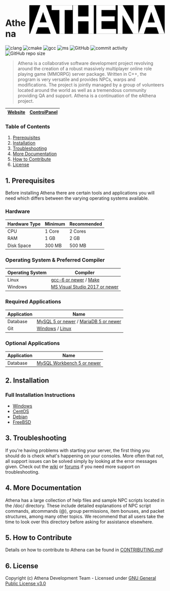<img src="doc/logo.png" align="right" height="90" />

# Athena
![clang](https://img.shields.io/github/actions/workflow/status/Cypall/Athena/build_servers_clang.yml?label=clang%20build&logo=llvm) ![cmake](https://img.shields.io/github/actions/workflow/status/Cypall/Athena/build_servers_cmake.yml?label=cmake%20build&logo=cmake) ![gcc](https://img.shields.io/github/actions/workflow/status/Cypall/Athena/build_servers_gcc.yml?label=gcc%20build&logo=gnu) ![ms](https://img.shields.io/github/actions/workflow/status/Cypall/Athena/build_servers_msbuild.yml?label=ms%20build&logo=visualstudio) ![GitHub](https://img.shields.io/github/license/Cypall/Athena.svg) ![commit activity](https://img.shields.io/github/commit-activity/w/cypall/Athena/Athena) ![GitHub repo size](https://img.shields.io/github/repo-size/cypall/Athena)
> Athena is a collaborative software development project revolving around the creation of a robust massively multiplayer online role playing game (MMORPG) server package. Written in C++, the program is very versatile and provides NPCs, warps and modifications. The project is jointly managed by a group of volunteers located around the world as well as a tremendous community providing QA and support. Athena is a continuation of the eAthena project.

[Website](https://athena.org)|[ControlPanel](https://github.com/Cypall/CP)
--------|--------

### Table of Contents
1. [Prerequisites](#1-prerequisites)
2. [Installation](#2-installation)
3. [Troubleshooting](#3-troubleshooting)
4. [More Documentation](#4-more-documentation)
5. [How to Contribute](#5-how-to-contribute)
6. [License](#6-license)

## 1. Prerequisites
Before installing Athena there are certain tools and applications you will need which
differs between the varying operating systems available.

### Hardware
Hardware Type | Minimum | Recommended
------|------|------
CPU | 1 Core | 2 Cores
RAM | 1 GB | 2 GB
Disk Space | 300 MB | 500 MB

### Operating System & Preferred Compiler
Operating System | Compiler
------|------
Linux  | [gcc-6 or newer](https://www.gnu.org/software/gcc/gcc-6/) / [Make](https://www.gnu.org/software/make/)
Windows | [MS Visual Studio 2017 or newer](https://www.visualstudio.com/downloads/)

### Required Applications
Application | Name
------|------
Database | [MySQL 5 or newer](https://www.mysql.com/downloads/) / [MariaDB 5 or newer](https://downloads.mariadb.org/)
Git | [Windows](https://gitforwindows.org/) / [Linux](https://git-scm.com/download/linux)

### Optional Applications
Application | Name
------|------
Database | [MySQL Workbench 5 or newer](http://www.mysql.com/downloads/workbench/)

## 2. Installation 

### Full Installation Instructions
  * [Windows](https://github.com/Cypall/Athena/wiki/Install-on-Windows)
  * [CentOS](https://github.com/Cypall/Athena/wiki/Install-on-Centos)
  * [Debian](https://github.com/Cypall/Athena/wiki/Install-on-Debian)
  * [FreeBSD](https://github.com/Cypall/Athena/wiki/Install-on-FreeBSD)

## 3. Troubleshooting

If you're having problems with starting your server, the first thing you should
do is check what's happening on your consoles. More often that not, all support issues
can be solved simply by looking at the error messages given. Check out the [wiki](https://github.com/Cypall/Athena/wiki)
or [forums](https://Athena.org/forum) if you need more support on troubleshooting.

## 4. More Documentation
Athena has a large collection of help files and sample NPC scripts located in the /doc/
directory. These include detailed explanations of NPC script commands, atcommands (@),
group permissions, item bonuses, and packet structures, among many other topics. We
recommend that all users take the time to look over this directory before asking for
assistance elsewhere.

## 5. How to Contribute
Details on how to contribute to Athena can be found in [CONTRIBUTING.md](https://github.com/Cypall/Athena/blob/master/.github/CONTRIBUTING.md)!

## 6. License
Copyright (c) Athena Development Team - Licensed under [GNU General Public License v3.0](https://github.com/Cypall/Athena/blob/master/LICENSE)
